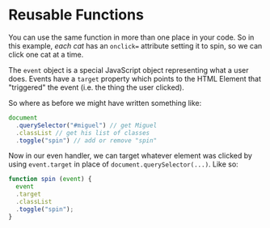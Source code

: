 # Reusable Functions

You can use the same function in more than one place in your code. So in this example, *each cat* has an `onclick=` attribute setting it to spin, so we can click one cat at a time.

The `event` object is a special JavaScript object representing
what a user does. Events have a `target` property which points
to the HTML Element that "triggered" the event (i.e. the thing
the user clicked).

So where as before we might have written something like:

```javascript
document
  .querySelector("#miguel") // get Miguel
  .classList // get his list of classes
  .toggle("spin") // add or remove "spin"
```

Now in our even handler, we can target whatever element was
clicked by using `event.target` in place of `document.querySelector(...)`. Like so:

```javascript
function spin (event) {
  event
  .target
  .classList
  .toggle("spin");
}
```